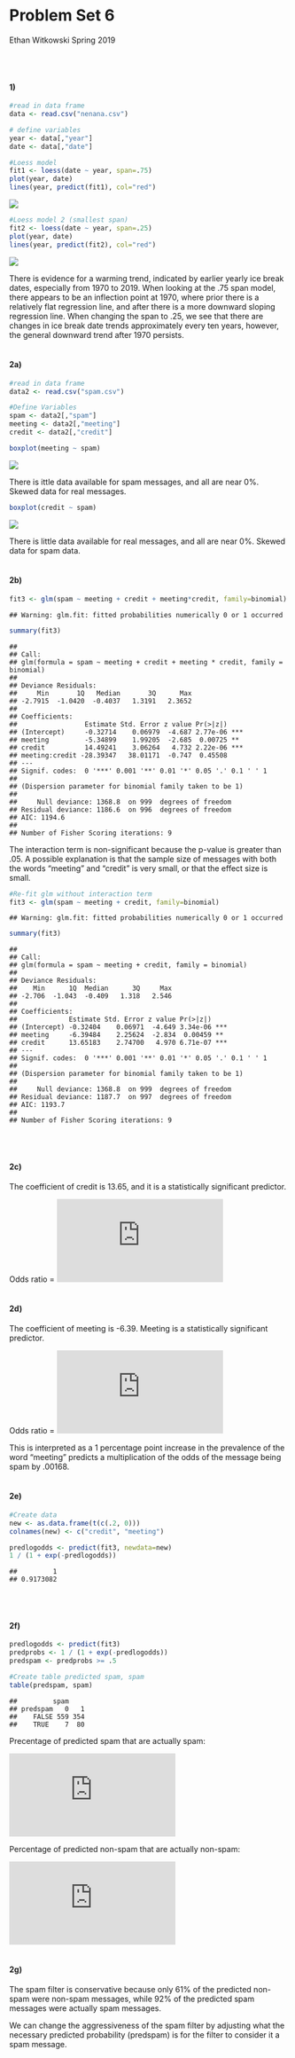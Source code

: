Problem Set 6
================
Ethan Witkowski
Spring 2019

<br> <br>

#### 1\)

``` r
#read in data frame
data <- read.csv("nenana.csv")

# define variables
year <- data[,"year"]
date <- data[,"date"]

#Loess model
fit1 <- loess(date ~ year, span=.75)
plot(year, date)
lines(year, predict(fit1), col="red")
```

![](Problem-Set-6_files/figure-gfm/unnamed-chunk-1-1.png)<!-- -->

``` r
#Loess model 2 (smallest span)
fit2 <- loess(date ~ year, span=.25)
plot(year, date)
lines(year, predict(fit2), col="red")
```

![](Problem-Set-6_files/figure-gfm/unnamed-chunk-1-2.png)<!-- -->

There is evidence for a warming trend, indicated by earlier yearly ice
break dates, especially from 1970 to 2019. When looking at the .75 span
model, there appears to be an inflection point at 1970, where prior
there is a relatively flat regression line, and after there is a more
downward sloping regression line. When changing the span to .25, we see
that there are changes in ice break date trends approximately every ten
years, however, the general downward trend after 1970 persists. <br>
<br>

#### 2a)

``` r
#read in data frame
data2 <- read.csv("spam.csv")

#Define Variables
spam <- data2[,"spam"]
meeting <- data2[,"meeting"]
credit <- data2[,"credit"]

boxplot(meeting ~ spam)
```

![](Problem-Set-6_files/figure-gfm/unnamed-chunk-2-1.png)<!-- -->

There is ittle data available for spam messages, and all are near 0%.
Skewed data for real messages.

``` r
boxplot(credit ~ spam)
```

![](Problem-Set-6_files/figure-gfm/unnamed-chunk-3-1.png)<!-- -->

There is little data available for real messages, and all are near 0%.
Skewed data for spam data. <br> <br>

#### 2b)

``` r
fit3 <- glm(spam ~ meeting + credit + meeting*credit, family=binomial)
```

    ## Warning: glm.fit: fitted probabilities numerically 0 or 1 occurred

``` r
summary(fit3)
```

    ## 
    ## Call:
    ## glm(formula = spam ~ meeting + credit + meeting * credit, family = binomial)
    ## 
    ## Deviance Residuals: 
    ##     Min       1Q   Median       3Q      Max  
    ## -2.7915  -1.0420  -0.4037   1.3191   2.3652  
    ## 
    ## Coefficients:
    ##                 Estimate Std. Error z value Pr(>|z|)    
    ## (Intercept)     -0.32714    0.06979  -4.687 2.77e-06 ***
    ## meeting         -5.34899    1.99205  -2.685  0.00725 ** 
    ## credit          14.49241    3.06264   4.732 2.22e-06 ***
    ## meeting:credit -28.39347   38.01171  -0.747  0.45508    
    ## ---
    ## Signif. codes:  0 '***' 0.001 '**' 0.01 '*' 0.05 '.' 0.1 ' ' 1
    ## 
    ## (Dispersion parameter for binomial family taken to be 1)
    ## 
    ##     Null deviance: 1368.8  on 999  degrees of freedom
    ## Residual deviance: 1186.6  on 996  degrees of freedom
    ## AIC: 1194.6
    ## 
    ## Number of Fisher Scoring iterations: 9

The interaction term is non-significant because the p-value is greater
than .05. A possible explanation is that the sample size of messages
with both the words “meeting” and “credit” is very small, or that the
effect size is small.

``` r
#Re-fit glm without interaction term
fit3 <- glm(spam ~ meeting + credit, family=binomial)
```

    ## Warning: glm.fit: fitted probabilities numerically 0 or 1 occurred

``` r
summary(fit3)
```

    ## 
    ## Call:
    ## glm(formula = spam ~ meeting + credit, family = binomial)
    ## 
    ## Deviance Residuals: 
    ##    Min      1Q  Median      3Q     Max  
    ## -2.706  -1.043  -0.409   1.318   2.546  
    ## 
    ## Coefficients:
    ##             Estimate Std. Error z value Pr(>|z|)    
    ## (Intercept) -0.32404    0.06971  -4.649 3.34e-06 ***
    ## meeting     -6.39484    2.25624  -2.834  0.00459 ** 
    ## credit      13.65183    2.74700   4.970 6.71e-07 ***
    ## ---
    ## Signif. codes:  0 '***' 0.001 '**' 0.01 '*' 0.05 '.' 0.1 ' ' 1
    ## 
    ## (Dispersion parameter for binomial family taken to be 1)
    ## 
    ##     Null deviance: 1368.8  on 999  degrees of freedom
    ## Residual deviance: 1187.7  on 997  degrees of freedom
    ## AIC: 1193.7
    ## 
    ## Number of Fisher Scoring iterations: 9

<br> <br>

#### 2c)

The coefficient of credit is 13.65, and it is a statistically
significant predictor.

Odds ratio = ![\\cfrac{e^{-.324+(13.65\*2)}}{e^{-.324+(13.65\*1)}} =
e^{13.65}
= 847460.92](https://latex.codecogs.com/png.latex?%5Ccfrac%7Be%5E%7B-.324%2B%2813.65%2A2%29%7D%7D%7Be%5E%7B-.324%2B%2813.65%2A1%29%7D%7D%20%3D%20e%5E%7B13.65%7D%20%3D%20847460.92
"\\cfrac{e^{-.324+(13.65*2)}}{e^{-.324+(13.65*1)}} = e^{13.65} = 847460.92")
<br> <br>

#### 2d)

The coefficient of meeting is -6.39. Meeting is a statistically
significant predictor.

Odds ratio = ![\\cfrac{e^{-.324+(-6.39\*2)}}{e^{-.324+(-6.39\*1)}} =
e^{-6.39} =
.00168](https://latex.codecogs.com/png.latex?%5Ccfrac%7Be%5E%7B-.324%2B%28-6.39%2A2%29%7D%7D%7Be%5E%7B-.324%2B%28-6.39%2A1%29%7D%7D%20%3D%20e%5E%7B-6.39%7D%20%3D%20.00168
"\\cfrac{e^{-.324+(-6.39*2)}}{e^{-.324+(-6.39*1)}} = e^{-6.39} = .00168")

This is interpreted as a 1 percentage point increase in the prevalence
of the word “meeting” predicts a multiplication of the odds of the
message being spam by .00168. <br> <br>

#### 2e)

``` r
#Create data
new <- as.data.frame(t(c(.2, 0)))
colnames(new) <- c("credit", "meeting")

predlogodds <- predict(fit3, newdata=new)
1 / (1 + exp(-predlogodds))
```

    ##         1 
    ## 0.9173082

<br> <br>

#### 2f)

``` r
predlogodds <- predict(fit3)
predprobs <- 1 / (1 + exp(-predlogodds))
predspam <- predprobs >= .5

#Create table predicted spam, spam
table(predspam, spam)
```

    ##         spam
    ## predspam   0   1
    ##    FALSE 559 354
    ##    TRUE    7  80

Precentage of predicted spam that are actually spam:

![\\cfrac{80}{87} = 92
\\%](https://latex.codecogs.com/png.latex?%5Ccfrac%7B80%7D%7B87%7D%20%3D%2092%20%5C%25
"\\cfrac{80}{87} = 92 \\%")

Percentage of predicted non-spam that are actually non-spam:

![\\cfrac{559}{913} = 61
\\%](https://latex.codecogs.com/png.latex?%5Ccfrac%7B559%7D%7B913%7D%20%3D%2061%20%5C%25
"\\cfrac{559}{913} = 61 \\%") <br> <br>

#### 2g)

The spam filter is conservative because only 61% of the predicted
non-spam were non-spam messages, while 92% of the predicted spam
messages were actually spam messages.

We can change the aggressiveness of the spam filter by adjusting what
the necessary predicted probability (predspam) is for the filter to
consider it a spam message.
